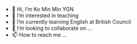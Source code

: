 - 👋 Hi, I’m Ko Min Min YGN
- 👀 I’m interested in teaching
- 🌱 I’m currently learning English at British Council
- 💞️ I’m looking to collaborate on ...
- 📫 How to reach me ...

<!---
kominminygn/kominminygn is a ✨ special ✨ repository because its `README.md` (this file) appears on your GitHub profile.
You can click the Preview link to take a look at your changes.
--->
